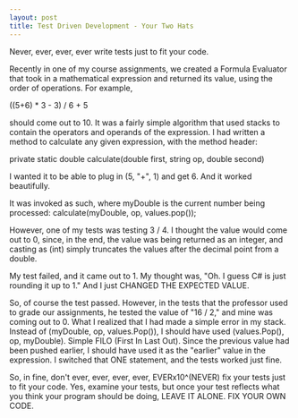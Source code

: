 ```yaml
---
layout: post
title: Test Driven Development - Your Two Hats
---
```

Never, ever, ever, ever write tests just to fit your code.

Recently in one of my course assignments, we created a Formula Evaluator that took in a mathematical expression and returned its value, using the order of operations. For example,

((5+6) * 3 - 3) / 6 + 5

should come out to 10. It was a fairly simple algorithm that used stacks to contain the operators and operands of the expression. I had written a method to calculate any given expression, with the method header:

private static double calculate(double first, string op, double second)

I wanted it to be able to plug in (5, "+", 1) and get 6. And it worked beautifully.

It was invoked as such, where myDouble is the current number being processed: calculate(myDouble, op, values.pop());

However, one of my tests was testing 3 / 4. I thought the value would come out to 0, since, in the end, the value was being returned as an integer, and casting as (int) simply truncates the values after the decimal point from a double.

My test failed, and it came out to 1. My thought was, "Oh. I guess C# is just rounding it up to 1." And I just CHANGED THE EXPECTED VALUE.

So, of course the test passed. However, in the tests that the professor used to grade our assignments, he tested the value of "16 / 2," and mine was coming out to 0. What I realized that I had made a simple error in my stack. Instead of (myDouble, op, values.Pop()), I should have used (values.Pop(), op, myDouble). Simple FILO (First In Last Out). Since the previous value had been pushed earlier, I should have used it as the "earlier" value in the expression. I switched that ONE statement, and the tests worked just fine.

So, in fine, don't ever, ever, ever, ever, EVERx10^(NEVER) fix your tests just to fit your code. Yes, examine your tests, but once your test reflects what you think your program should be doing, LEAVE IT ALONE. FIX YOUR OWN CODE.
